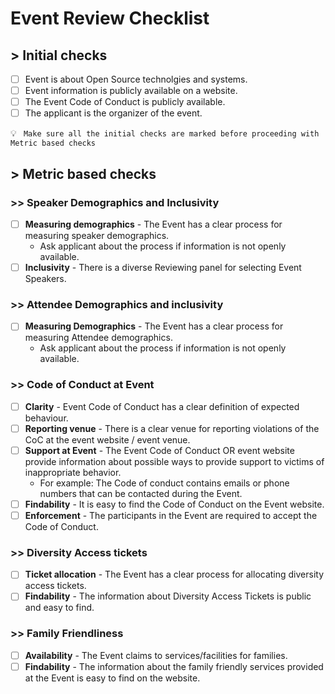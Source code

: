 # Event Review Checklist


## > Initial checks

- [ ] Event is about Open Source technolgies and systems.
- [ ] Event information is publicly available on a website.
- [ ] The Event Code of Conduct is publicly available.
- [ ] The applicant is the organizer of the event.

💡 ``` Make sure all the initial checks are marked before proceeding with Metric based checks```

## > Metric based checks

### >> Speaker Demographics and Inclusivity
- [ ] **Measuring demographics** - The Event has a clear process for measuring speaker demographics.
  - Ask applicant about the process if information is not openly available.
- [ ] **Inclusivity** - There is a diverse Reviewing panel for selecting Event Speakers.

### >> Attendee Demographics and inclusivity
- [ ] **Measuring Demographics** - The Event has a clear process for measuring Attendee demographics.
  - Ask applicant about the process if information is not openly available.

### >> Code of Conduct at Event
- [ ] **Clarity** - Event Code of Conduct has a clear definition of expected behaviour.
- [ ] **Reporting venue** - There is a clear venue for reporting violations of the CoC at the event website / event venue.
- [ ] **Support at Event** - The Event Code of Conduct OR event website provide information about possible ways to provide support to victims of inappropriate behavior.
  - For example: The Code of conduct contains emails or phone numbers that can be contacted during the Event.
- [ ] **Findability** - It is easy to find the Code of Conduct on the Event website.
- [ ] **Enforcement** - The participants in the Event are required to accept the Code of Conduct.

### >> Diversity Access tickets
- [ ] **Ticket allocation** - The Event has a clear process for allocating diversity access tickets.
- [ ] **Findability** - The information about Diversity Access Tickets is public and easy to find.

### >> Family Friendliness
- [ ] **Availability** - The Event claims to services/facilities for families.
- [ ] **Findability** - The information about the family friendly services provided at the Event is easy to find on the website.

